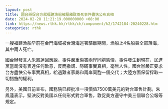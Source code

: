 ```yaml
---
layout: post
title: 國台辦促台方就福建漁船被驅離致兩死事件盡快公布真相
date: 2024-02-28 11:21:19.000000000 +08:00
link: https://news.rthk.hk/rthk/ch/component/k2/1742184-20240228.htm
categories: rthk
---
```


一艘福建漁船早前在金門海域被台灣海巡署驅離期間，漁船上4名船員全部落海，其中兩人死亡。

國台辦發言人朱鳳蓮回應說，事件嚴重傷害兩岸同胞感情，事件發生到現在，民進黨當局沒有表達任何歉意，反而撒謊、隱瞞事實真相，毫無人性。國台辦嚴正要求台方盡快公布事實真相，給遇難者家屬和兩岸同胞一個交代；大陸方面保留採取一切措施的權利。

另外，美國日前宣布，國務院已經批准一項價值7500萬美元的對台軍售計劃。朱鳳蓮表示，堅決反對美國以任何形式對台軍售，敦促美方遵守中美三個聯合公報等規定。
